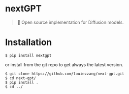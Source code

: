 # nextGPT
> 📢 Open source implementation for Diffusion models.

# Installation
```
$ pip install nextgpt
```
or install from the git repo to get always the latest version.
```
$ git clone https://github.com/louiezzang/next-gpt.git
$ cd next-gpt/
$ pip install .
$ cd ../
```